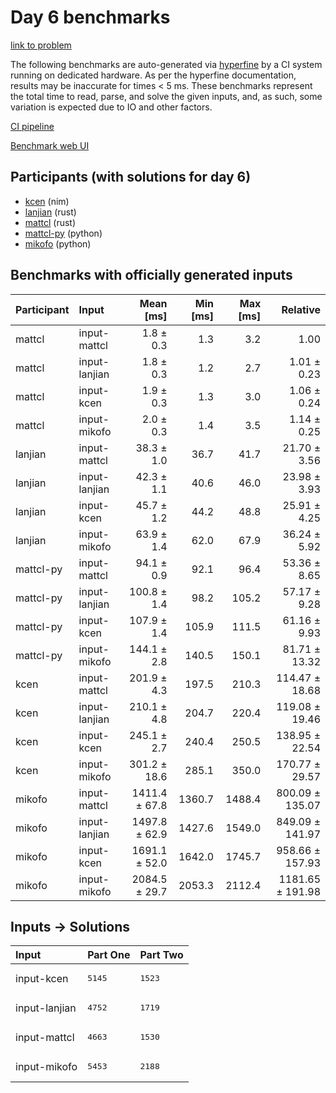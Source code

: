 # Day 6 benchmarks

[link to problem](https://adventofcode.com/2024/day/6)

The following benchmarks are auto-generated via
[hyperfine](https://github.com/sharkdp/hyperfine) by a CI system running on
dedicated hardware. As per the hyperfine documentation, results may be
inaccurate for times < 5 ms. These benchmarks represent the total time to read,
parse, and solve the given inputs, and, as such, some variation is expected due
to IO and other factors.

[CI pipeline](http://ci.papercode.net:8080/teams/main/pipelines/aoc2024)

[Benchmark web UI](https://aoc.ancalagon.black)


## Participants (with solutions for day 6)

- [kcen](https://github.com/kcen/aoc2024) (nim)
- [lanjian](https://github.com/lanjian/aoc-2024) (rust)
- [mattcl](https://github.com/mattcl/aoc2024) (rust)
- [mattcl-py](https://github.com/mattcl/aoc2024-py) (python)
- [mikofo](https://github.com/mikofo/aoc2024) (python)


## Benchmarks with officially generated inputs

| Participant | Input | Mean [ms] | Min [ms] | Max [ms] | Relative |
|:---|:---|---:|---:|---:|---:|
| mattcl | input-mattcl | 1.8 ± 0.3 | 1.3 | 3.2 | 1.00 |
| mattcl | input-lanjian | 1.8 ± 0.3 | 1.2 | 2.7 | 1.01 ± 0.23 |
| mattcl | input-kcen | 1.9 ± 0.3 | 1.3 | 3.0 | 1.06 ± 0.24 |
| mattcl | input-mikofo | 2.0 ± 0.3 | 1.4 | 3.5 | 1.14 ± 0.25 |
| lanjian | input-mattcl | 38.3 ± 1.0 | 36.7 | 41.7 | 21.70 ± 3.56 |
| lanjian | input-lanjian | 42.3 ± 1.1 | 40.6 | 46.0 | 23.98 ± 3.93 |
| lanjian | input-kcen | 45.7 ± 1.2 | 44.2 | 48.8 | 25.91 ± 4.25 |
| lanjian | input-mikofo | 63.9 ± 1.4 | 62.0 | 67.9 | 36.24 ± 5.92 |
| mattcl-py | input-mattcl | 94.1 ± 0.9 | 92.1 | 96.4 | 53.36 ± 8.65 |
| mattcl-py | input-lanjian | 100.8 ± 1.4 | 98.2 | 105.2 | 57.17 ± 9.28 |
| mattcl-py | input-kcen | 107.9 ± 1.4 | 105.9 | 111.5 | 61.16 ± 9.93 |
| mattcl-py | input-mikofo | 144.1 ± 2.8 | 140.5 | 150.1 | 81.71 ± 13.32 |
| kcen | input-mattcl | 201.9 ± 4.3 | 197.5 | 210.3 | 114.47 ± 18.68 |
| kcen | input-lanjian | 210.1 ± 4.8 | 204.7 | 220.4 | 119.08 ± 19.46 |
| kcen | input-kcen | 245.1 ± 2.7 | 240.4 | 250.5 | 138.95 ± 22.54 |
| kcen | input-mikofo | 301.2 ± 18.6 | 285.1 | 350.0 | 170.77 ± 29.57 |
| mikofo | input-mattcl | 1411.4 ± 67.8 | 1360.7 | 1488.4 | 800.09 ± 135.07 |
| mikofo | input-lanjian | 1497.8 ± 62.9 | 1427.6 | 1549.0 | 849.09 ± 141.97 |
| mikofo | input-kcen | 1691.1 ± 52.0 | 1642.0 | 1745.7 | 958.66 ± 157.93 |
| mikofo | input-mikofo | 2084.5 ± 29.7 | 2053.3 | 2112.4 | 1181.65 ± 191.98 |


## Inputs -> Solutions

| Input | Part One | Part Two |
|:---|:---|:---|
|input-kcen|<pre>5145</pre>|<pre>1523</pre>|
|input-lanjian|<pre>4752</pre>|<pre>1719</pre>|
|input-mattcl|<pre>4663</pre>|<pre>1530</pre>|
|input-mikofo|<pre>5453</pre>|<pre>2188</pre>|